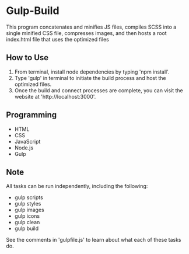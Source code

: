 # Gulp-Build

This program concatenates and minifies JS files, compiles SCSS into a single minified CSS file, compresses images, and then hosts a root index.html file that uses the optimized files

## How to Use

1. From terminal, install node dependencies by typing 'npm install'.
2. Type 'gulp' in terminal to initiate the build process and host the optimized files.
3. Once the build and connect processes are complete, you can visit the website at 'http://localhost:3000'.

## Programming

* HTML
* CSS
* JavaScript
* Node.js
* Gulp

## Note

All tasks can be run independently, including the following:

* gulp scripts
* gulp styles
* gulp images
* gulp icons
* gulp clean
* gulp build

See the comments in 'gulpfile.js' to learn about what each of these tasks do.
